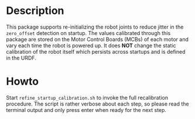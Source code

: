 # Description

This package supports re-initializing the robot joints to reduce jitter in the `zero_offset` detection on startup.
The values calibrated through this package are stored on the Motor Control Boards (MCBs) of each motor and vary each time the robot is powered up.
It does **NOT** change the static calibration of the robot itself which persists across startups and is defined in the URDF.

# Howto

Start `refine_startup_calibration.sh` to invoke the full recalibration procedure.
The script is rather verbose about each step, so please read the terminal output
and only press enter when ready for the next step.
